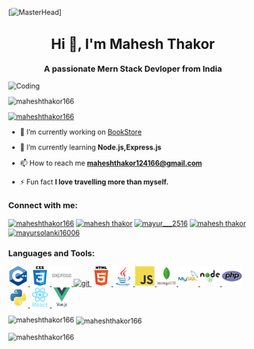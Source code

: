 [![MasterHead](https://www.google.com/imgres?q=banner%20image%20for%20mern%20stack%20developer%20github&imgurl=https%3A%2F%2Fcamo.githubusercontent.com%2F652e93bb9999b5d42f7d2279b37313978c72210e8d833374910b5666fe03c1e0%2F68747470733a2f2f6669766572722d7265732e636c6f7564696e6172792e636f6d2f696d616765732f715f6175746f2c665f6175746f2f676967732f3136373132313830302f6f726967696e616c2f393165646264626339383735313936636335306635363333376634653161656130303533346231322f796f75722d617765736f6d652d6d65726e2d737461636b2d646576656c6f7065722e6a7067&imgrefurl=https%3A%2F%2Fgithub.com%2F0ALEX-2&docid=zeN4W9uzOzpUMM&tbnid=opyj1qrvxqNsBM&vet=12ahUKEwiK09b9-8OGAxUeaGwGHY8BD2MQM3oECBQQAA..i&w=1920&h=1080&hcb=2&ved=2ahUKEwiK09b9-8OGAxUeaGwGHY8BD2MQM3oECBQQAA)]
<h1 align="center">Hi 👋, I'm Mahesh Thakor</h1>
<h3 align="center">A passionate Mern Stack Devloper from India</h3>
<img align-"right" alt="Coding" width="400" src="https://camo.githubusercontent.com/7de37139d0b4c1ce40865e799b446c0e963a3dd8fb68d239707237c40604fa3d/68747470733a2f2f63646e2e6472696262626c652e636f6d2f75736572732f3733303730332f73637265656e73686f74732f363538313234332f6176656e746f2e676966">
<p align="left"> <img src="https://komarev.com/ghpvc/?username=maheshthakor166&label=Profile%20views&color=0e75b6&style=flat" alt="maheshthakor166" /> </p>

<p align="left"> <a href="https://twitter.com/maheshthakor166" target="blank"><img src="https://img.shields.io/twitter/follow/maheshthakor166?logo=twitter&style=for-the-badge" alt="maheshthakor166" /></a> </p>

- 🔭 I’m currently working on [BookStore](https://github.com/MaheshThakor166/BookStore-Mern-Stack-Project-)

- 🌱 I’m currently learning **Node.js,Express.js**

- 📫 How to reach me **maheshthakor124166@gmail.com**

- ⚡ Fun fact **I love travelling more than myself.**

<h3 align="left">Connect with me:</h3>
<p align="left">
<a href="https://twitter.com/maheshthakor166" target="blank"><img align="center" src="https://raw.githubusercontent.com/rahuldkjain/github-profile-readme-generator/master/src/images/icons/Social/twitter.svg" alt="maheshthakor166" height="30" width="40" /></a>
<a href="https://linkedin.com/in/mahesh thakor" target="blank"><img align="center" src="https://raw.githubusercontent.com/rahuldkjain/github-profile-readme-generator/master/src/images/icons/Social/linked-in-alt.svg" alt="mahesh thakor" height="30" width="40" /></a>
<a href="https://instagram.com/mayur___2516" target="blank"><img align="center" src="https://raw.githubusercontent.com/rahuldkjain/github-profile-readme-generator/master/src/images/icons/Social/instagram.svg" alt="mayur___2516" height="30" width="40" /></a>
<a href="https://www.leetcode.com/mahesh thakor" target="blank"><img align="center" src="https://raw.githubusercontent.com/rahuldkjain/github-profile-readme-generator/master/src/images/icons/Social/leet-code.svg" alt="mahesh thakor" height="30" width="40" /></a>
<a href="https://discord.gg/mayursolanki16006" target="blank"><img align="center" src="https://raw.githubusercontent.com/rahuldkjain/github-profile-readme-generator/master/src/images/icons/Social/discord.svg" alt="mayursolanki16006" height="30" width="40" /></a>
</p>

<h3 align="left">Languages and Tools:</h3>
<p align="left"> <a href="https://www.w3schools.com/cpp/" target="_blank" rel="noreferrer"> <img src="https://raw.githubusercontent.com/devicons/devicon/master/icons/cplusplus/cplusplus-original.svg" alt="cplusplus" width="40" height="40"/> </a> <a href="https://www.w3schools.com/css/" target="_blank" rel="noreferrer"> <img src="https://raw.githubusercontent.com/devicons/devicon/master/icons/css3/css3-original-wordmark.svg" alt="css3" width="40" height="40"/> </a> <a href="https://expressjs.com" target="_blank" rel="noreferrer"> <img src="https://raw.githubusercontent.com/devicons/devicon/master/icons/express/express-original-wordmark.svg" alt="express" width="40" height="40"/> </a> <a href="https://git-scm.com/" target="_blank" rel="noreferrer"> <img src="https://www.vectorlogo.zone/logos/git-scm/git-scm-icon.svg" alt="git" width="40" height="40"/> </a> <a href="https://www.w3.org/html/" target="_blank" rel="noreferrer"> <img src="https://raw.githubusercontent.com/devicons/devicon/master/icons/html5/html5-original-wordmark.svg" alt="html5" width="40" height="40"/> </a> <a href="https://www.java.com" target="_blank" rel="noreferrer"> <img src="https://raw.githubusercontent.com/devicons/devicon/master/icons/java/java-original.svg" alt="java" width="40" height="40"/> </a> <a href="https://developer.mozilla.org/en-US/docs/Web/JavaScript" target="_blank" rel="noreferrer"> <img src="https://raw.githubusercontent.com/devicons/devicon/master/icons/javascript/javascript-original.svg" alt="javascript" width="40" height="40"/> </a> <a href="https://www.mongodb.com/" target="_blank" rel="noreferrer"> <img src="https://raw.githubusercontent.com/devicons/devicon/master/icons/mongodb/mongodb-original-wordmark.svg" alt="mongodb" width="40" height="40"/> </a> <a href="https://www.mysql.com/" target="_blank" rel="noreferrer"> <img src="https://raw.githubusercontent.com/devicons/devicon/master/icons/mysql/mysql-original-wordmark.svg" alt="mysql" width="40" height="40"/> </a> <a href="https://nodejs.org" target="_blank" rel="noreferrer"> <img src="https://raw.githubusercontent.com/devicons/devicon/master/icons/nodejs/nodejs-original-wordmark.svg" alt="nodejs" width="40" height="40"/> </a> <a href="https://www.php.net" target="_blank" rel="noreferrer"> <img src="https://raw.githubusercontent.com/devicons/devicon/master/icons/php/php-original.svg" alt="php" width="40" height="40"/> </a> <a href="https://www.python.org" target="_blank" rel="noreferrer"> <img src="https://raw.githubusercontent.com/devicons/devicon/master/icons/python/python-original.svg" alt="python" width="40" height="40"/> </a> <a href="https://reactjs.org/" target="_blank" rel="noreferrer"> <img src="https://raw.githubusercontent.com/devicons/devicon/master/icons/react/react-original-wordmark.svg" alt="react" width="40" height="40"/> </a> <a href="https://vuejs.org/" target="_blank" rel="noreferrer"> <img src="https://raw.githubusercontent.com/devicons/devicon/master/icons/vuejs/vuejs-original-wordmark.svg" alt="vuejs" width="40" height="40"/> </a> </p>

<p><img align="left" src="https://github-readme-stats.vercel.app/api/top-langs?username=maheshthakor166&show_icons=true&locale=en&layout=compact" alt="maheshthakor166" /></p>

<p>&nbsp;<img align="center" src="https://github-readme-stats.vercel.app/api?username=maheshthakor166&show_icons=true&locale=en" alt="maheshthakor166" /></p>

<p><img align="center" src="https://github-readme-streak-stats.herokuapp.com/?user=maheshthakor166&" alt="maheshthakor166" /></p>

